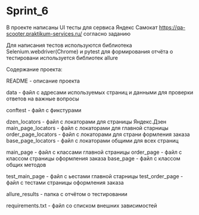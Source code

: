 # Sprint_6
В проекте написаны UI тесты для сервиса Яндекс Самокат https://qa-scooter.praktikum-services.ru/ согласно заданию 

Для написания тестов используются библиотека Selenium.webdriver(Chrome) и pytest
для формирования отчёта о тестировани используется библиотек allure

Содержание проекта:

README - описание проекта

data - файл с адресами используемых страниц и данными для проверки ответов на важные вопросы

conftest - файл с фикстурами

dzen_locators - файл с локаторами для страницы Яндекс.Дзен
main_page_locators - файл с локаторами для главной старницы
order_page_locators - файл с локаторами для страни формления заказа
base_page_locators - файл с локаторами общими для всех страниц

main_page - файл с классами главной страницы
order_page - файл с классом страницы оформления заказа
base_page - файл с классом общих методов

test_main_page - файл с ьестами главной старницы
test_order_page - файл с тестами страницы оформления заказа

allure_results - папка с отчётом о тестировании

requirements.txt - файл со списком внешних зависимостей